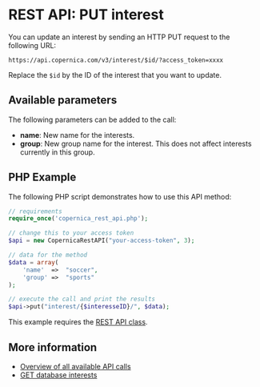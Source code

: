 # REST API: PUT interest

You can update an interest by sending an HTTP PUT request 
to the following URL:

`https://api.copernica.com/v3/interest/$id/?access_token=xxxx`

Replace the `$id` by the ID of the interest that you want to update.

## Available parameters

The following parameters can be added to the call:

* **name**:     New name for the interests.
* **group**:    New group name for the interest. This does not affect 
interests currently in this group.

## PHP Example

The following PHP script demonstrates how to use this API method:

```php
// requirements
require_once('copernica_rest_api.php');

// change this to your access token
$api = new CopernicaRestAPI("your-access-token", 3);

// data for the method
$data = array(
    'name'  =>  "soccer",
    'group' =>  "sports"
);

// execute the call and print the results
$api->put("interest/{$interesseID}/", $data);
```

This example requires the [REST API class](rest-php).

## More information

* [Overview of all available API calls](rest-api)
* [GET database interests](./rest-get-database-interests)
